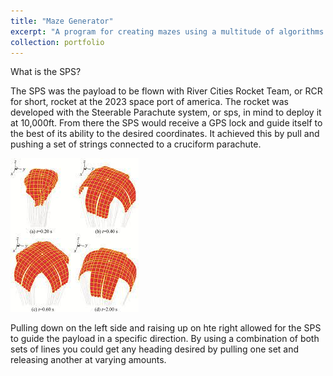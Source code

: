 ```yaml
---
title: "Maze Generator"
excerpt: "A program for creating mazes using a multitude of algorithms with the ability to solve it"
collection: portfolio
---
```


What is the SPS?

The SPS was the payload to be flown with River Cities Rocket Team, or RCR for short, rocket at the 2023 space port of america. The rocket was developed with the Steerable Parachute system, or sps, in mind to deploy it at 10,000ft. From there the SPS would receive a GPS lock and guide itself to the best of its ability to the desired coordinates. It achieved this by pull and pushing a set of strings connected to a cruciform parachute.

![Cruciform Parachute](/images/cruciform.jpg)

Pulling down on the left side and raising up on hte right allowed for the SPS to guide the payload in a specific direction. By using a combination of both sets of lines you could get any heading desired by pulling one set and releasing another at varying amounts.